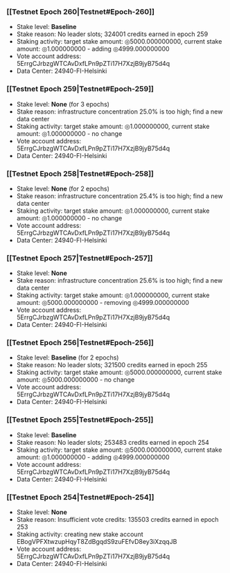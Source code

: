 ### [[Testnet Epoch 260|Testnet#Epoch-260]]
* Stake level: **Baseline**
* Stake reason: No leader slots; 324001 credits earned in epoch 259
* Staking activity: target stake amount: ◎5000.000000000, current stake amount: ◎1.000000000 - adding ◎4999.000000000
* Vote account address: 5ErrgCJrbzgWTCAvDxfLPn9pZTi17H7XzjB9jyB75d4q
* Data Center: 24940-FI-Helsinki
### [[Testnet Epoch 259|Testnet#Epoch-259]]
* Stake level: **None** (for 3 epochs)
* Stake reason: infrastructure concentration 25.0% is too high; find a new data center
* Staking activity: target stake amount: ◎1.000000000, current stake amount: ◎1.000000000 - no change
* Vote account address: 5ErrgCJrbzgWTCAvDxfLPn9pZTi17H7XzjB9jyB75d4q
* Data Center: 24940-FI-Helsinki
### [[Testnet Epoch 258|Testnet#Epoch-258]]
* Stake level: **None** (for 2 epochs)
* Stake reason: infrastructure concentration 25.4% is too high; find a new data center
* Staking activity: target stake amount: ◎1.000000000, current stake amount: ◎1.000000000 - no change
* Vote account address: 5ErrgCJrbzgWTCAvDxfLPn9pZTi17H7XzjB9jyB75d4q
* Data Center: 24940-FI-Helsinki
### [[Testnet Epoch 257|Testnet#Epoch-257]]
* Stake level: **None**
* Stake reason: infrastructure concentration 25.6% is too high; find a new data center
* Staking activity: target stake amount: ◎1.000000000, current stake amount: ◎5000.000000000 - removing ◎4999.000000000
* Vote account address: 5ErrgCJrbzgWTCAvDxfLPn9pZTi17H7XzjB9jyB75d4q
* Data Center: 24940-FI-Helsinki
### [[Testnet Epoch 256|Testnet#Epoch-256]]
* Stake level: **Baseline** (for 2 epochs)
* Stake reason: No leader slots; 321500 credits earned in epoch 255
* Staking activity: target stake amount: ◎5000.000000000, current stake amount: ◎5000.000000000 - no change
* Vote account address: 5ErrgCJrbzgWTCAvDxfLPn9pZTi17H7XzjB9jyB75d4q
* Data Center: 24940-FI-Helsinki
### [[Testnet Epoch 255|Testnet#Epoch-255]]
* Stake level: **Baseline**
* Stake reason: No leader slots; 253483 credits earned in epoch 254
* Staking activity: target stake amount: ◎5000.000000000, current stake amount: ◎1.000000000 - adding ◎4999.000000000
* Vote account address: 5ErrgCJrbzgWTCAvDxfLPn9pZTi17H7XzjB9jyB75d4q
* Data Center: 24940-FI-Helsinki
### [[Testnet Epoch 254|Testnet#Epoch-254]]
* Stake level: **None**
* Stake reason: Insufficient vote credits: 135503 credits earned in epoch 253
* Staking activity: creating new stake account EBogVPFXtwzupHqyT8ZdBgqdS9zuFEfvD8ey3iXzqqJB
* Vote account address: 5ErrgCJrbzgWTCAvDxfLPn9pZTi17H7XzjB9jyB75d4q
* Data Center: 24940-FI-Helsinki